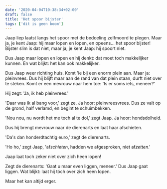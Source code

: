 ```yaml
---
date: '2020-04-04T10:38:34+02:00'
draft: false
title: 'Het spoor bijster'
tags: ['dit is geen boom']
---
```


Jaap liep laatst langs het spoor met de bedoeling zelfmoord te plegen. Maar ja, je kent Jaap: hij maar lopen en lopen, en opeens... het spoor bijster! Bijster slim is dat niet, maar ja, je kent Jaap: hij spoort niet.

Dus Jaap maar lopen en lopen en hij denkt: dat moet toch makkelijker kunnen. En wat blijkt: het kan ook makkelijker. 

Dus Jaap weer richting huis. Komt 'ie bij een enorm plein aan. Maar ja: pleinvrees. Dus hij blijft maar aan de rand van dat plein staan, durft niet over te steken. Komt er een mevrouw naar hem toe: 'Is er soms iets, meneer?'

Hij zegt: 'Ja, ik heb pleinvrees.'

'Daar was ik al bang voor,' zegt ze. Ja hoor: pleinvreesvrees. Dus ze valt op de grond, half verlamd, en begint te schuimbekken.

'Nou nou, nu wordt het me toch al te dol,' zegt Jaap. Ja hoor: hondsdolheid. 

Dus hij brengt mevrouw naar de dierenarts en laat haar afschieten.

'Da's dan honderdtachtig euro,' zegt de dierenarts.

'Ho ho,' zegt Jaap, 'af*schieten*, hadden we afgesproken, niet af*zetten*.' 

Jaap laat toch zeker niet over zich heen lopen!

Zegt de dierenarts: 'Gaat u maar even liggen, meneer.' Dus Jaap gaat liggen. Wat blijkt: laat hij tóch over zich heen lopen.

Maar het kan altijd erger.
